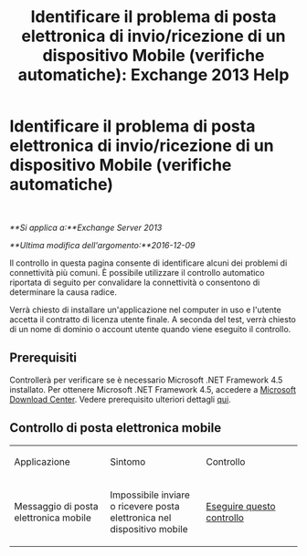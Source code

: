 ﻿---
title: 'Identificare il problema di posta elettronica di invio/ricezione di un dispositivo Mobile (verifiche automatiche): Exchange 2013 Help'
TOCTitle: Identificare il problema di posta elettronica di invio/ricezione di un dispositivo Mobile (verifiche automatiche)
ms:assetid: 7400a7c8-1e45-4e73-a642-b7d79d997462
ms:mtpsurl: https://technet.microsoft.com/it-it/library/Dn793610(v=EXCHG.150)
ms:contentKeyID: 62629994
ms.date: 05/22/2018
mtps_version: v=EXCHG.150
ms.translationtype: MT
---

# Identificare il problema di posta elettronica di invio/ricezione di un dispositivo Mobile (verifiche automatiche)

 

_**Si applica a:**Exchange Server 2013_

_**Ultima modifica dell'argomento:**2016-12-09_

Il controllo in questa pagina consente di identificare alcuni dei problemi di connettività più comuni. È possibile utilizzare il controllo automatico riportata di seguito per convalidare la connettività o consentono di determinare la causa radice.

Verrà chiesto di installare un'applicazione nel computer in uso e l'utente accetta il contratto di licenza utente finale. A seconda del test, verrà chiesto di un nome di dominio o account utente quando viene eseguito il controllo.

## Prerequisiti

Controllerà per verificare se è necessario Microsoft .NET Framework 4.5 installato. Per ottenere Microsoft .NET Framework 4.5, accedere a [Microsoft Download Center](https://www.microsoft.com/en-us/download/details.aspx?id=30653). Vedere prerequisito ulteriori dettagli [qui](https://technet.microsoft.com/library/jj851141\(v=exchg.80\).aspx).

## Controllo di posta elettronica mobile


<table>
<colgroup>
<col style="width: 33%" />
<col style="width: 33%" />
<col style="width: 33%" />
</colgroup>
<tbody>
<tr class="odd">
<td><p>Applicazione</p></td>
<td><p>Sintomo</p></td>
<td><p>Controllo</p></td>
</tr>
<tr class="even">
<td><p>Messaggio di posta elettronica mobile</p></td>
<td><p>Impossibile inviare o ricevere posta elettronica nel dispositivo mobile</p></td>
<td><p><a href="https://go.microsoft.com/fwlink/?linkid=313774">Eseguire questo controllo</a></p></td>
</tr>
</tbody>
</table>

